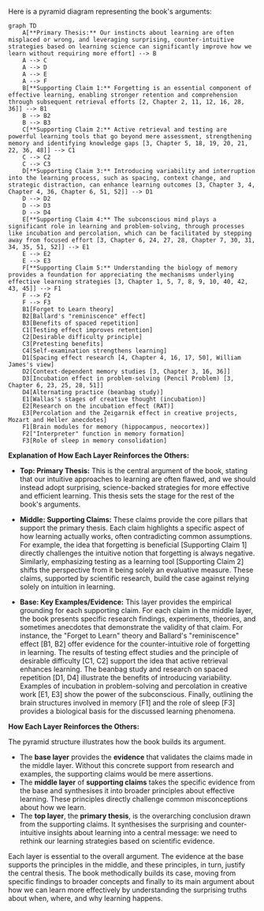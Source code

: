 
Here is a pyramid diagram representing the book's arguments:

```
graph TD
    A[**Primary Thesis:** Our instincts about learning are often misplaced or wrong, and leveraging surprising, counter-intuitive strategies based on learning science can significantly improve how we learn without requiring more effort] --> B
    A --> C
    A --> D
    A --> E
    A --> F
    B[**Supporting Claim 1:** Forgetting is an essential component of effective learning, enabling stronger retention and comprehension through subsequent retrieval efforts [2, Chapter 2, 11, 12, 16, 28, 36]] --> B1
    B --> B2
    B --> B3
    C[**Supporting Claim 2:** Active retrieval and testing are powerful learning tools that go beyond mere assessment, strengthening memory and identifying knowledge gaps [3, Chapter 5, 18, 19, 20, 21, 22, 36, 48]] --> C1
    C --> C2
    C --> C3
    D[**Supporting Claim 3:** Introducing variability and interruption into the learning process, such as spacing, context change, and strategic distraction, can enhance learning outcomes [3, Chapter 3, 4, Chapter 4, 36, Chapter 6, 51, 52]] --> D1
    D --> D2
    D --> D3
    D --> D4
    E[**Supporting Claim 4:** The subconscious mind plays a significant role in learning and problem-solving, through processes like incubation and percolation, which can be facilitated by stepping away from focused effort [3, Chapter 6, 24, 27, 28, Chapter 7, 30, 31, 34, 35, 51, 52]] --> E1
    E --> E2
    E --> E3
    F[**Supporting Claim 5:** Understanding the biology of memory provides a foundation for appreciating the mechanisms underlying effective learning strategies [3, Chapter 1, 5, 7, 8, 9, 10, 40, 42, 43, 45]] --> F1
    F --> F2
    F --> F3
    B1[Forget to Learn theory]
    B2[Ballard's "reminiscence" effect]
    B3[Benefits of spaced repetition]
    C1[Testing effect improves retention]
    C2[Desirable difficulty principle]
    C3[Pretesting benefits]
    C4[Self-examination strengthens learning]
    D1[Spacing effect research [4, Chapter 4, 16, 17, 50], William James's view]
    D2[Context-dependent memory studies [3, Chapter 3, 16, 36]]
    D3[Incubation effect in problem-solving (Pencil Problem) [3, Chapter 6, 23, 25, 28, 51]]
    D4[Alternating practice (beanbag study)]
    E1[Wallas's stages of creative thought (incubation)]
    E2[Research on the incubation effect (RAT)]
    E3[Percolation and the Zeigarnik effect in creative projects, Mozart and Heller anecdotes]
    F1[Brain modules for memory (hippocampus, neocortex)]
    F2["Interpreter" function in memory formation]
    F3[Role of sleep in memory consolidation]
```

**Explanation of How Each Layer Reinforces the Others:**

- **Top: Primary Thesis:** This is the central argument of the book, stating that our intuitive approaches to learning are often flawed, and we should instead adopt surprising, science-backed strategies for more effective and efficient learning. This thesis sets the stage for the rest of the book's arguments.
    
- **Middle: Supporting Claims:** These claims provide the core pillars that support the primary thesis. Each claim highlights a specific aspect of how learning actually works, often contradicting common assumptions. For example, the idea that forgetting is beneficial [Supporting Claim 1] directly challenges the intuitive notion that forgetting is always negative. Similarly, emphasizing testing as a learning tool [Supporting Claim 2] shifts the perspective from it being solely an evaluative measure. These claims, supported by scientific research, build the case against relying solely on intuition in learning.
    
- **Base: Key Examples/Evidence:** This layer provides the empirical grounding for each supporting claim. For each claim in the middle layer, the book presents specific research findings, experiments, theories, and sometimes anecdotes that demonstrate the validity of that claim. For instance, the "Forget to Learn" theory and Ballard's "reminiscence" effect [B1, B2] offer evidence for the counter-intuitive role of forgetting in learning. The results of testing effect studies and the principle of desirable difficulty [C1, C2] support the idea that active retrieval enhances learning. The beanbag study and research on spaced repetition [D1, D4] illustrate the benefits of introducing variability. Examples of incubation in problem-solving and percolation in creative work [E1, E3] show the power of the subconscious. Finally, outlining the brain structures involved in memory [F1] and the role of sleep [F3] provides a biological basis for the discussed learning phenomena.
    

**How Each Layer Reinforces the Others:**

The pyramid structure illustrates how the book builds its argument.

- The **base layer** provides the **evidence** that validates the claims made in the middle layer. Without this concrete support from research and examples, the supporting claims would be mere assertions.
- The **middle layer** of **supporting claims** takes the specific evidence from the base and synthesises it into broader principles about effective learning. These principles directly challenge common misconceptions about how we learn.
- The **top layer**, the **primary thesis**, is the overarching conclusion drawn from the supporting claims. It synthesises the surprising and counter-intuitive insights about learning into a central message: we need to rethink our learning strategies based on scientific evidence.

Each layer is essential to the overall argument. The evidence at the base supports the principles in the middle, and these principles, in turn, justify the central thesis. The book methodically builds its case, moving from specific findings to broader concepts and finally to its main argument about how we can learn more effectively by understanding the surprising truths about when, where, and why learning happens.